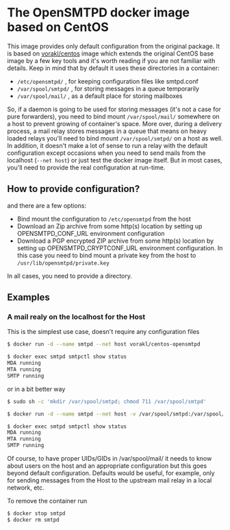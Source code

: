 # The OpenSMTPD docker image based on CentOS

This image provides only default configuration from the original package.
It is based on [vorakl/centos](https://github.com/vorakl/docker-images/tree/master/centos) image which extends the original CentOS base image by a few key tools and it's worth reading if you are not familiar with details.
Keep in mind that by default it uses these directories in a container:

* `/etc/opensmtpd/` , for keeping configuration files like smtpd.conf
* `/var/spool/smtpd/` , for storing messages in a queue temporarily
* `/var/spool/mail/` , as a default place for storing mailboxes

So, if a daemon is going to be used for storing messages (it's not a case for pure forwarders), you need to bind mount `/var/spool/mail/` somewhere on a host to prevent growing of container's space. More over, during a delivery process, a mail relay stores messages in a queue that means on heavy loaded relays you'll need to bind mount `/var/spool/smtpd/` on a host as well. In addition, it doesn't make a lot of sense to run a relay with the default configuration except occasions when you need to send mails from the localhost (`--net host`) or just test the docker image itself. But in most cases, you'll need to provide the real configuration at run-time.

## How to provide configuration?

and there are a few options:

* Bind mount the configuration to `/etc/opensmtpd` from the host
* Download an Zip archive from some http(s) location by setting up OPENSMTPD_CONF_URL environment configuration
* Download a PGP encrypted ZIP archive from some http(s) location by setting up OPENSMTPD_CRYPTCONF_URL environment configuration. In this case you need to bind mount a private key from the host to `/usr/lib/opensmtpd/private.key`

In all cases, you need to provide a directory.

## Examples

### A mail realy on the localhost for the Host

This is the simplest use case, doesn't require any configuration files

```bash
$ docker run -d --name smtpd --net host vorakl/centos-opensmtpd

$ docker exec smtpd smtpctl show status
MDA running
MTA running
SMTP running
```
or in a bit better way

```bash
$ sudo sh -c 'mkdir /var/spool/smtpd; chmod 711 /var/spool/smtpd'

$ docker run -d --name smtpd --net host -v /var/spool/smtpd:/var/spool/smtpd -v /var/spool/mail:/var/spool/mail vorakl/centos-opensmtpd

$ docker exec smtpd smtpctl show status
MDA running
MTA running
SMTP running
```
Of course, to have proper UIDs/GIDs in /var/spool/mail/ it needs to know about users on the host and an appropriate configuration but this goes beyond default configuration. Defaults would be useful, for example, only for sending messages from the Host to the upstream mail relay in a local network, etc.

To remove the container run

```bash
$ docker stop smtpd
$ docker rm smtpd
```
